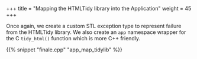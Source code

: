 +++
title = "Mapping the HTMLTidy library into the Application"
weight = 45
+++

Once again, we create a custom STL exception type to represent failure
from the HTMLTidy library. We also create an `app` namespace wrapper
for the C `tidy_html()` function which is more C++ friendly.

{{% snippet "finale.cpp" "app_map_tidylib" %}}
